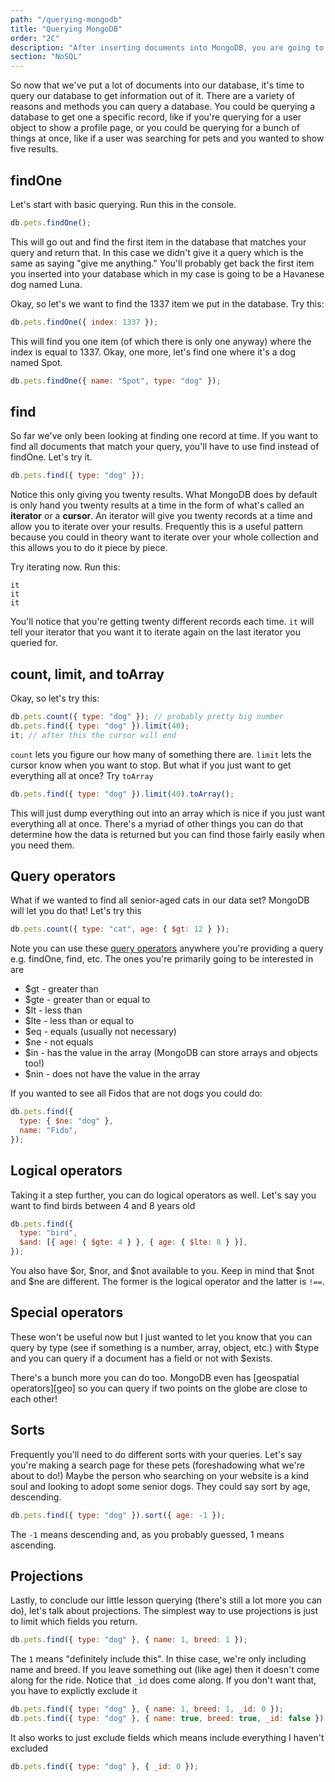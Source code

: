```yaml
---
path: "/querying-mongodb"
title: "Querying MongoDB"
order: "2C"
description: "After inserting documents into MongoDB, you are going to want to be able to query those documents. Brian shows you how in this section to write find queries for MongoDB."
section: "NoSQL"
---
```


So now that we've put a lot of documents into our database, it's time to query our database to get information out of it. There are a variety of reasons and methods you can query a database. You could be querying a database to get one a specific record, like if you're querying for a user object to show a profile page, or you could be querying for a bunch of things at once, like if a user was searching for pets and you wanted to show five results.

## findOne

Let's start with basic querying. Run this in the console.

```javascript
db.pets.findOne();
```

This will go out and find the first item in the database that matches your query and return that. In this case we didn't give it a query which is the same as saying "give me anything." You'll probably get back the first item you inserted into your database which in my case is going to be a Havanese dog named Luna.

Okay, so let's we want to find the 1337 item we put in the database. Try this:

```javascript
db.pets.findOne({ index: 1337 });
```

This will find you one item (of which there is only one anyway) where the index is equal to 1337. Okay, one more, let's find one where it's a dog named Spot.

```javascript
db.pets.findOne({ name: "Spot", type: "dog" });
```

## find

So far we've only been looking at finding one record at time. If you want to find all documents that match your query, you'll have to use find instead of findOne. Let's try it.

```javascript
db.pets.find({ type: "dog" });
```

Notice this only giving you twenty results. What MongoDB does by default is only hand you twenty results at a time in the form of what's called an **iterator** or a **cursor**. An iterator will give you twenty records at a time and allow you to iterate over your results. Frequently this is a useful pattern because you could in theory want to iterate over your whole collection and this allows you to do it piece by piece.

Try iterating now. Run this:

```
it
it
it
```

You'll notice that you're getting twenty different records each time. `it` will tell your iterator that you want it to iterate again on the last iterator you queried for.

## count, limit, and toArray

Okay, so let's try this:

```javascript
db.pets.count({ type: "dog" }); // probably pretty big number
db.pets.find({ type: "dog" }).limit(40);
it; // after this the cursor will end
```

`count` lets you figure our how many of something there are. `limit` lets the cursor know when you want to stop. But what if you just want to get everything all at once? Try `toArray`

```javascript
db.pets.find({ type: "dog" }).limit(40).toArray();
```

This will just dump everything out into an array which is nice if you just want everything all at once. There's a myriad of other things you can do that determine how the data is returned but you can find those fairly easily when you need them.

## Query operators

What if we wanted to find all senior-aged cats in our data set? MongoDB will let you do that! Let's try this

```javascript
db.pets.count({ type: "cat", age: { $gt: 12 } });
```

Note you can use these [query operators][operators] anywhere you're providing a query e.g. findOne, find, etc. The ones you're primarily going to be interested in are

- \$gt - greater than
- \$gte - greater than or equal to
- \$lt - less than
- \$lte - less than or equal to
- \$eq - equals (usually not necessary)
- \$ne - not equals
- \$in - has the value in the array (MongoDB can store arrays and objects too!)
- \$nin - does not have the value in the array

If you wanted to see all Fidos that are not dogs you could do:

```javascript
db.pets.find({
  type: { $ne: "dog" },
  name: "Fido",
});
```

## Logical operators

Taking it a step further, you can do logical operators as well. Let's say you want to find birds between 4 and 8 years old

```javascript
db.pets.find({
  type: "bird",
  $and: [{ age: { $gte: 4 } }, { age: { $lte: 8 } }],
});
```

You also have $or, $nor, and \$not available to you. Keep in mind that $not and $ne are different. The former is the logical operator and the latter is `!==`.

## Special operators

These won't be useful now but I just wanted to let you know that you can query by type (see if something is a number, array, object, etc.) with $type and you can query if a document has a field or not with $exists.

There's a bunch more you can do too. MongoDB even has [geospatial operators][geo] so you can query if two points on the globe are close to each other!

## Sorts

Frequently you'll need to do different sorts with your queries. Let's say you're making a search page for these pets (foreshadowing what we're about to do!) Maybe the person who searching on your website is a kind soul and looking to adopt some senior dogs. They could say sort by age, descending.

```javascript
db.pets.find({ type: "dog" }).sort({ age: -1 });
```

The `-1` means descending and, as you probably guessed, 1 means ascending.

## Projections

Lastly, to conclude our little lesson querying (there's still a lot more you can do), let's talk about projections. The simplest way to use projections is just to limit which fields you return.

```javascript
db.pets.find({ type: "dog" }, { name: 1, breed: 1 });
```

The `1` means "definitely include this". In thise case, we're only including name and breed. If you leave something out (like age) then it doesn't come along for the ride. Notice that `_id` does come along. If you don't want that, you have to explictly exclude it

```javascript
db.pets.find({ type: "dog" }, { name: 1, breed: 1, _id: 0 });
db.pets.find({ type: "dog" }, { name: true, breed: true, _id: false }); // note that true and false work too
```

It also works to just exclude fields which means include everything I haven't excluded

```javascript
db.pets.find({ type: "dog" }, { _id: 0 });
```

[operators]:
[geo]:
